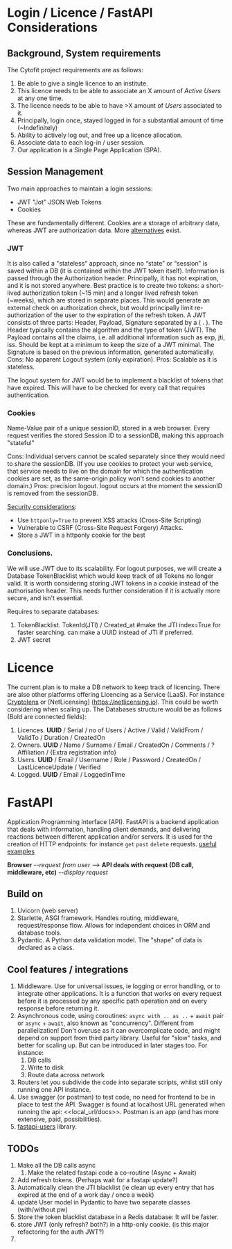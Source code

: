 # Login / Licence / FastAPI Considerations

## Background, System requirements

The Cytofit project requirements are as follows:

1. Be able to give a single licence to an institute.
2. This licence needs to be able to associate an X amount of *Active Users* at any one time.
3. The licence needs to be able to have >X amount of *Users* associated to it.
4. Principally, login once, stayed logged in for a substantial amount of time (~Indefinitely)
5. Ability to actively log out, and free up a licence allocation.
6. Associate data to each log-in / user session.
7. Our application is a Single Page Application (SPA).

## Session Management

Two main approaches to maintain a login sessions:

- JWT "Jot" JSON Web Tokens
- Cookies

These are fundamentally different. Cookies are a storage of arbitrary data, whereas JWT are authorization data. More [alternatives](https://fastapi-users.github.io/fastapi-users/latest/configuration/authentication/) exist.

### JWT
It is also called a "stateless" approach, since no “state” or “session” is saved within a DB (it is contained within the JWT token itself). Information is passed through the Authorization header. 
Principally, it has not expiration, and it is not stored anywhere. Best practice is to create two tokens: a short-lived authorization token (~15 min) and a longer lived refresh token (~weeks), which are stored in separate places. This would generate an external check on authorization check, but would principally limit re-authorization of the user to the expiration of the refresh token. A JWT consists of three parts: Header, Payload, Signature separated by a ( . ). The Header typically contains the algorithm and the type of token (JWT). The Payload contains all the claims, i.e. all additional information such as exp, jti, iss. Should be kept at a minimum to keep the size of a JWT minimal. The Signature is based on the previous information, generated automatically.
Cons: No apparent Logout system (only expiration).
Pros: Scalable as it is stateless.

The logout system for JWT would be to implement a blacklist of tokens that have expired. This will have to be checked for every call that requires authentication. 

### Cookies
Name-Value pair of a unique sessionID, stored in a web browser. Every request verifies the stored Session ID to a sessionDB, making this approach "stateful"
 
Cons:  Individual servers cannot be scaled separately since they would need to share the sessionDB. (If you use cookies to protect your web service, that service needs to live on the domain for which the authentication cookies are set, as the same-origin policy won't send cookies to another domain.)
Pros: precision logout. logout occurs at the moment the sessionID is removed from the sessionDB.

[Security considerations](https://stackoverflow.com/questions/41614259/jwt-authentication-refresh-token-implementation?rq=3):
- Use `httponly=True` to prevent XSS attacks (Cross-Site Scripting)
- Vulnerable to CSRF (Cross-Site Request Forgery) Attacks. 
- Store a JWT in a httponly cookie for the best 

### Conclusions.
We will use JWT due to its scalability. For logout purposes, we will create a Database TokenBlacklist which would keep track of all Tokens no longer valid. 
It is worth considering storing JWT tokens in a cookie instead of the authorisation header. This needs further consideration if it is actually more secure, and isn't essential.

Requires to separate databases:
1. TokenBlacklist. TokenId(JTI) / Created_at      #make the JTI index=True for faster searching. can make a UUID instead of JTI if preferred. 
2. JWT secret

# Licence
The current plan is to make a DB network to keep track of licencing. There are also other platforms offering Licencing as a Service (LaaS). For instance [Cryptolens](https://help.cryptolens.io) or [NetLicensing] (https://netlicensing.io). This could be worth considering when scaling up. 
The Databases structure would be as follows (Bold are connected fields):

1. Licences. **UUID** / Serial / no of Users / Active / Valid / ValidFrom / ValidTo / Duration / CreatedOn
2. Owners. **UUID** / Name / Surname / Email / CreatedOn / Comments / ?Affiliation / {Extra registration info}
3. Users. **UUID** / Email / Username / Role / Password / CreatedOn / LastLicenceUpdate / Verified
4. Logged. **UUID** / Email / LoggedInTime


# FastAPI

Application Programming Interface (API). FastAPI is a backend application that deals with information, handling client demands, and delivering reactions between different application and/or servers. It is used for the creation of HTTP endpoints: for instance `get` `post`  `delete` requests.
[useful examples](https://refine.dev/blog/introduction-to-fast-api/#file-uploads)

**Browser** --*request from user* --> **API deals with request (DB call, middleware, etc)** --*display request*

## Build on

1. Uvicorn (web server)
2. Starlette, ASGI framework. Handles routing, middleware, request/response flow. Allows for independent choices in ORM and database tools. 
3. Pydantic. A Python data validation model. The "shape" of data is declared as a class. 

## Cool features / integrations

1. Middleware. Use for universal issues, ie logging or error handling, or to integrate other applications.  It is a function that works on every request before it is processed by any specific path operation and on every response before returning it.
2. Asynchronous code, using coroutines: `async with .. as ..` + `await` pair or `async` + `await`, also known as "concurrency". Different from parallelization! Don't overuse as it can overcomplicate code, and might depend on support from third party library. Useful for "slow" tasks, and better for scaling up. But can be introduced in later stages too. For instance:
   1. DB calls
   2. Write to disk
   3. Route data across network
3. Routers let you subdivide the code into separate scripts, whilst still only running one API instance.
4. Use swagger (or postman) to test code, no need for frontend to be in place to test the API. Swagger is found at localhost URL generated when running the api: <<local_url/docs>>.  Postman is an app (and has more extensive, paid, possibilities).
5. [fastapi-users](https://fastapi-users.github.io/fastapi-users/latest/) library.



## TODOs

1. Make all the DB calls async
   1. Make the related fastapi code a co-routine (Async + Await)
2. Add refresh tokens. (Perhaps wait for a fastapi update?)
3. Automatically clean the JTI blacklist (ie clean up every entry that has expired at the end of a work day / once a week)
4. update User model in Pydantic to have two separate classes (with/without pw)
5. Store the token blacklist database in a Redis database: It will be faster. 
6. store JWT (only refresh? both?) in a http-only cookie. (is this major refactoring for the auth JWT?)
7. 